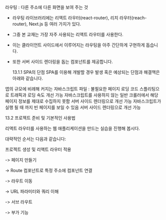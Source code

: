 라우팅 :
다른 주소에 다른 화면을 보여 주는 것

- 라우팅 라이브러리에는 리액트 라우터(react-router), 리치 라우터(reach-router), Next.js 등 여러 가지가 있다.
- 그중 본 교재는 가장 자주 사용되는 리액트 라우터를 사용한다.
- 이는 클라이언트 사이드에서 이루어지는 라우팅을 아주 간단하게 구현하게 돕습니다.
- 또한 서버 사이드 렌더링을 돕는 컴포넌트를 제공합니다.

  13.1.1 SPA의 단점
  SPA를 이용해 개발할 경우 발생 혹은 예상되는 단점과 해결책은 아래와 같습니다.

앱의 규모에 비례해 커지는 자바스크립트 파일 : 불필요한 페이지 로딩
코드 스플리팅으로 트래픽과 로딩 속도 개선 가능
자바스크립트를 사용하지 않는 일반 크롤러에서 해당 페이지 정보를 제대로 수집하지 못함
서버 사이드 렌더링으로 개선 가능
자바스크립트가 실행 될 때 까지 빈 페이지를 보일 수 있음
서버 사이드 렌더링으로 개선 가능

13.2 프로젝트 준비 및 기본적인 사용법

리액트 라우터를 사용하는 웹 애플리케이션을 만드는 실습을 진행해 봅시다.

대략적인 순서는 다음과 같습니다:

프로젝트 생성 및 리액트 라우터 적용

-> 페이지 만들기

-> Route 컴포넌트로 특정 주소에 컴포넌트 연결

-> 라우트 이동

-> URL 파라미터와 쿼리 이해

-> 서브 라우트

-> 부가 기능
